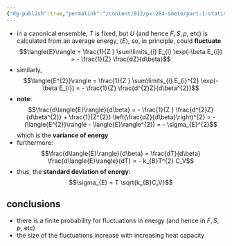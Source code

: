 ```yaml
---
{"dg-publish":true,"permalink":"/content/012/px-284-smeto/part-1-statistical-mechanics/g-fluctuations/px-284-g1-energy-deviation/","noteIcon":"1","created":"2024-12-05T15:43:28.701+00:00","updated":"2024-12-05T15:54:44.364+00:00"}
---
```


- in a canonical ensemble, $T$ is fixed, but $U$ (and hence $F, S, p$, etc) is calculated from an average energy, $\langle{E}\rangle$, so, in principle, could **fluctuate**
$$\langle{E}\rangle = \frac{1}{Z } \sum\limits_{i} E_{i} \exp(-\beta E_{i}) = - \frac{1}{Z} \frac{dZ}{d\beta}$$
- similarly, 
$$\langle{E^{2}}\rangle = \frac{1}{Z } \sum\limits_{i} E_{i}^{2} \exp(-\beta E_{i}) = - \frac{1}{Z} \frac{d^{2}Z}{d\beta^{2}}$$
- **note**: 
$$\frac{d\langle{E}\rangle}{d\beta} = - \frac{1}{Z } \frac{d^{2}Z}{d\beta^{2}} + \frac{1}{Z^{2}} \left(\frac{dZ}{d\beta}\right)^{2} = - (\langle{E^{2}}\rangle - \langle{E}\rangle^{2}) = - \sigma_{E}^{2}$$
	which is the **variance of energy**
- furthermore:
$$\frac{d\langle{E}\rangle}{d\beta} = \frac{dT}{d\beta} \frac{d\langle{E}\rangle}{dT} = - k_{B}T^{2} C_V$$
- thus, the **standard deviation of energy**:
$$\sigma_{E} = T \sqrt{k_{B}C_V}$$
## conclusions
- there is a finite probability for fluctuations in energy (and hence in $F, S, p,$ etc)
- the size of the fluctuations increase with increasing heat capacity